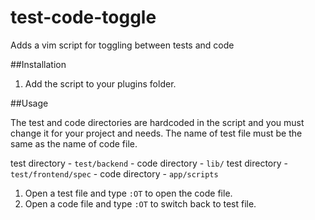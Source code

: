 test-code-toggle
================

Adds a vim script for toggling between tests and code

##Installation

1. Add the script to your plugins folder.

##Usage

The test and code directories are hardcoded in the script and you must change it for your project and needs.
The name of test file must be the same as the name of code file.

test directory - ```test/backend``` - code directory - ```lib/```
test directory - ```test/frontend/spec``` - code directory - ```app/scripts```

1. Open a test file and type ```:OT``` to open the code file.
2. Open a code file and type ```:OT``` to switch back to test file.


